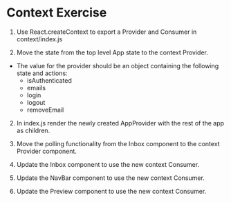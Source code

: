 # Context Exercise

1. Use React.createContext to export a Provider and Consumer in context/index.js

2. Move the state from the top level App state to the context Provider.
  - The value for the provider should be an object containing the following state and actions:
    - isAuthenticated
    - emails
    - login
    - logout
    - removeEmail

2. In index.js render the newly created AppProvider with the rest of the app as children.

3. Move the polling functionality from the Inbox component to the context
Provider component.

4. Update the Inbox component to use the new context Consumer.

5. Update the NavBar component to use the new context Consumer.

6. Update the Preview component to use the new context Consumer.
